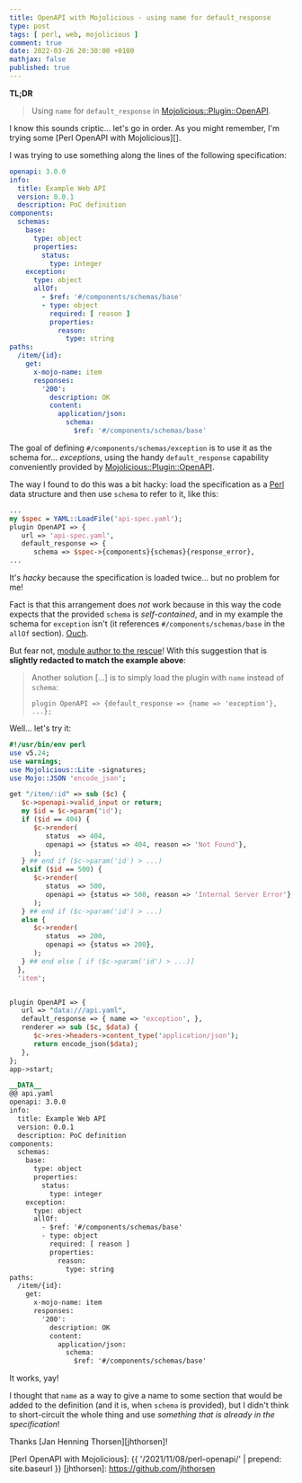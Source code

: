 ```yaml
---
title: OpenAPI with Mojolicious - using name for default_response
type: post
tags: [ perl, web, mojolicious ]
comment: true
date: 2022-03-26 20:30:00 +0100
mathjax: false
published: true
---
```


**TL;DR**

> Using `name` for `default_response` in
> [Mojolicious::Plugin::OpenAPI][].

I know this sounds criptic... let's go in order. As you might remember,
I'm trying some [Perl OpenAPI with Mojolicious][].

I was trying to use something along the lines of the following
specification:

```yaml
openapi: 3.0.0
info:
  title: Example Web API
  version: 0.0.1
  description: PoC definition
components:
  schemas:
    base:
      type: object
      properties:
        status:
          type: integer
    exception:
      type: object
      allOf:
        - $ref: '#/components/schemas/base'
        - type: object
          required: [ reason ]
          properties:
            reason:
              type: string
paths:
  /item/{id}:
    get:
      x-mojo-name: item
      responses:
        '200':
          description: OK
          content:
            application/json:
              schema:
                $ref: '#/components/schemas/base'
```

The goal of defining `#/components/schemas/exception` is to use it as
the schema for... *exceptions*, using the handy `default_response`
capability conveniently provided by [Mojolicious::Plugin::OpenAPI][].

The way I found to do this was a bit hacky: load the specification as a
[Perl][] data structure and then use `schema` to refer to it, like this:

```perl
...
my $spec = YAML::LoadFile('api-spec.yaml');
plugin OpenAPI => {
   url => 'api-spec.yaml',
   default_response => {
      schema => $spec->{components}{schemas}{response_error},
...
```

It's *hacky* because the specification is loaded twice... but no problem
for me!

Fact is that this arrangement does *not* work because in this way the
code expects that the provided `schema` is *self-contained*, and in my
example the schema for `exception` isn't (it references
`#/components/schemas/base` in the `allOf` section). [Ouch][].

But fear not, [module author to the rescue][issue-answer]! With this
suggestion that is **slightly redacted to match the example above**:

> Another solution \[...\] is to simply load the plugin with `name`
> instead of `schema`:
>
>     plugin OpenAPI => {default_response => {name => 'exception'}, ...};

Well... let's try it:

```perl
#!/usr/bin/env perl
use v5.24;
use warnings;
use Mojolicious::Lite -signatures;
use Mojo::JSON 'encode_json';

get "/item/:id" => sub ($c) {
   $c->openapi->valid_input or return;
   my $id = $c->param('id');
   if ($id == 404) {
      $c->render(
         status  => 404,
         openapi => {status => 404, reason => 'Not Found'},
      );
   } ## end if ($c->param('id') > ...)
   elsif ($id == 500) {
      $c->render(
         status  => 500,
         openapi => {status => 500, reason => 'Internal Server Error'},
      );
   } ## end if ($c->param('id') > ...)
   else {
      $c->render(
         status  => 200,
         openapi => {status => 200},
      );
   } ## end else [ if ($c->param('id') > ...)]
  },
  'item';


plugin OpenAPI => {
   url => "data:///api.yaml",
   default_response => { name => 'exception', },
   renderer => sub ($c, $data) {
      $c->res->headers->content_type('application/json');
      return encode_json($data);
   },
};
app->start;

__DATA__
@@ api.yaml
openapi: 3.0.0
info:
  title: Example Web API
  version: 0.0.1
  description: PoC definition
components:
  schemas:
    base:
      type: object
      properties:
        status:
          type: integer
    exception:
      type: object
      allOf:
        - $ref: '#/components/schemas/base'
        - type: object
          required: [ reason ]
          properties:
            reason:
              type: string
paths:
  /item/{id}:
    get:
      x-mojo-name: item
      responses:
        '200':
          description: OK
          content:
            application/json:
              schema:
                $ref: '#/components/schemas/base'
```

It works, yay!

I thought that `name` as a way to give a name to some section that would
be added to the definition (and it is, when `schema` is provided), but I
didn't think to short-circuit the whole thing and use *something that is
already in the specification*!

Thanks [Jan Henning Thorsen][jhthorsen]!

[Perl]: https://www.perl.org/
[Mojolicious]: https://metacpan.org/pod/Mojolicious
[Mojolicious::Plugin::OpenAPI]: https://metacpan.org/pod/Mojolicious::Plugin::OpenAPI
[OpenAPI]: https://www.openapis.org/
[Response reference ignored and overridden by DefaultResponse]: https://github.com/jhthorsen/mojolicious-plugin-openapi/issues/226
[GitHub repository]: https://github.com/jhthorsen/mojolicious-plugin-openapi/
[Swagger Editor]: https://editor.swagger.io/
[module authors]: https://metacpan.org/pod/Mojolicious::Plugin::OpenAPI#AUTHORS
[Ouch]: https://metacpan.org/pod/Ouch
[issue-answer]: https://github.com/jhthorsen/mojolicious-plugin-openapi/issues/235#issuecomment-1079616122
[Perl OpenAPI with Mojolicious]: {{ '/2021/11/08/perl-openapi/' | prepend: site.baseurl }}
[jhthorsen]: https://github.com/jhthorsen
